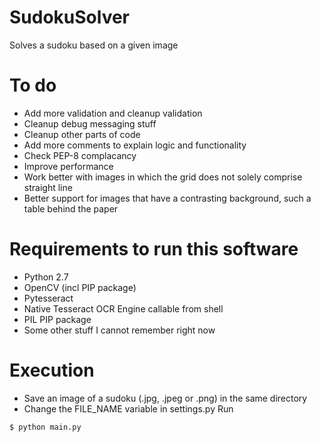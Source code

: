 # SudokuSolver
Solves a sudoku based on a given image

# To do
- Add more validation and cleanup validation
- Cleanup debug messaging stuff
- Cleanup other parts of code
- Add more comments to explain logic and functionality
- Check PEP-8 complacancy
- Improve performance
- Work better with images in which the grid does not solely comprise straight line
- Better support for images that have a contrasting background, such a table behind the paper

# Requirements to run this software
- Python 2.7
- OpenCV (incl PIP package)
- Pytesseract
- Native Tesseract OCR Engine callable from shell
- PIL PIP package
- Some other stuff I cannot remember right now

# Execution
- Save an image of a sudoku (.jpg, .jpeg or .png) in the same directory
- Change the FILE_NAME variable in settings.py
Run
```
$ python main.py
```

